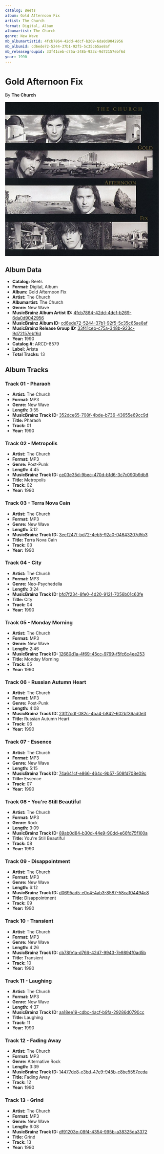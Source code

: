 ```yaml
---
catalog: Beets
album: Gold Afternoon Fix
artist: The Church
format: Digital, Album
albumartist: The Church
genre: New Wave
mb_albumartistid: 4fcb7864-42dd-4dcf-b269-6da0d9042956
mb_albumid: cd6ede72-5244-37b1-92f5-5c35c65ae8af
mb_releasegroupid: 33f41ceb-c75a-348b-923c-9d72157ebf6d
year: 1990
---
```


# Gold Afternoon Fix

By **The Church**

![](../../assets/beetscovers/The_Church-Gold_Afternoon_Fix.jpg)

## Album Data

- **Catalog:** Beets
- **Format:** Digital, Album
- **Album:** Gold Afternoon Fix
- **Artist:** The Church
- **Albumartist:** The Church
- **Genre:** New Wave
- **MusicBrainz Album Artist ID:** [4fcb7864-42dd-4dcf-b269-6da0d9042956](https://musicbrainz.org/artist/4fcb7864-42dd-4dcf-b269-6da0d9042956)
- **MusicBrainz Album ID:** [cd6ede72-5244-37b1-92f5-5c35c65ae8af](https://musicbrainz.org/release/cd6ede72-5244-37b1-92f5-5c35c65ae8af)
- **MusicBrainz Release Group ID:** [33f41ceb-c75a-348b-923c-9d72157ebf6d](https://musicbrainz.org/release-group/33f41ceb-c75a-348b-923c-9d72157ebf6d)
- **Year:** 1990
- **Catalog #:** ARCD-8579
- **Label:** Arista
- **Total Tracks:** 13

## Album Tracks

### Track 01 - Pharaoh

- **Artist:** The Church
- **Format:** MP3
- **Genre:** New Wave
- **Length:** 3:55
- **MusicBrainz Track ID:** [352dce65-708f-4bde-b736-43655e69cc9d](https://musicbrainz.org/recording/352dce65-708f-4bde-b736-43655e69cc9d)
- **Title:** Pharaoh
- **Track:** 01
- **Year:** 1990

### Track 02 - Metropolis

- **Artist:** The Church
- **Format:** MP3
- **Genre:** Post-Punk
- **Length:** 4:45
- **MusicBrainz Track ID:** [ce03e35d-9bec-470d-b1d6-3c7c090b9db8](https://musicbrainz.org/recording/ce03e35d-9bec-470d-b1d6-3c7c090b9db8)
- **Title:** Metropolis
- **Track:** 02
- **Year:** 1990

### Track 03 - Terra Nova Cain

- **Artist:** The Church
- **Format:** MP3
- **Genre:** New Wave
- **Length:** 5:12
- **MusicBrainz Track ID:** [3eef247f-bd72-4eb5-92a0-04643207d5b3](https://musicbrainz.org/recording/3eef247f-bd72-4eb5-92a0-04643207d5b3)
- **Title:** Terra Nova Cain
- **Track:** 03
- **Year:** 1990

### Track 04 - City

- **Artist:** The Church
- **Format:** MP3
- **Genre:** Neo-Psychedelia
- **Length:** 3:24
- **MusicBrainz Track ID:** [bfd7f234-8fe0-4d20-9121-7056b01c63fe](https://musicbrainz.org/recording/bfd7f234-8fe0-4d20-9121-7056b01c63fe)
- **Title:** City
- **Track:** 04
- **Year:** 1990

### Track 05 - Monday Morning

- **Artist:** The Church
- **Format:** MP3
- **Genre:** New Wave
- **Length:** 2:46
- **MusicBrainz Track ID:** [12680d1a-4f69-45cc-9799-f5fc6c4ee253](https://musicbrainz.org/recording/12680d1a-4f69-45cc-9799-f5fc6c4ee253)
- **Title:** Monday Morning
- **Track:** 05
- **Year:** 1990

### Track 06 - Russian Autumn Heart

- **Artist:** The Church
- **Format:** MP3
- **Genre:** Post-Punk
- **Length:** 4:08
- **MusicBrainz Track ID:** [23ff2cdf-082c-4ba4-b842-602bf36ad0e3](https://musicbrainz.org/recording/23ff2cdf-082c-4ba4-b842-602bf36ad0e3)
- **Title:** Russian Autumn Heart
- **Track:** 06
- **Year:** 1990

### Track 07 - Essence

- **Artist:** The Church
- **Format:** MP3
- **Genre:** New Wave
- **Length:** 5:15
- **MusicBrainz Track ID:** [74a641cf-e866-464c-9b57-508fd708e09c](https://musicbrainz.org/recording/74a641cf-e866-464c-9b57-508fd708e09c)
- **Title:** Essence
- **Track:** 07
- **Year:** 1990

### Track 08 - You're Still Beautiful

- **Artist:** The Church
- **Format:** MP3
- **Genre:** Rock
- **Length:** 3:09
- **MusicBrainz Track ID:** [89ab0d84-b30d-44e9-90dd-e66fd75f100a](https://musicbrainz.org/recording/89ab0d84-b30d-44e9-90dd-e66fd75f100a)
- **Title:** You're Still Beautiful
- **Track:** 08
- **Year:** 1990

### Track 09 - Disappointment

- **Artist:** The Church
- **Format:** MP3
- **Genre:** New Wave
- **Length:** 6:12
- **MusicBrainz Track ID:** [d0695ad5-e0c4-4ab3-8587-58ca104494c8](https://musicbrainz.org/recording/d0695ad5-e0c4-4ab3-8587-58ca104494c8)
- **Title:** Disappointment
- **Track:** 09
- **Year:** 1990

### Track 10 - Transient

- **Artist:** The Church
- **Format:** MP3
- **Genre:** New Wave
- **Length:** 4:26
- **MusicBrainz Track ID:** [cb78fe1a-d766-42d7-9943-7e9894f0ad5b](https://musicbrainz.org/recording/cb78fe1a-d766-42d7-9943-7e9894f0ad5b)
- **Title:** Transient
- **Track:** 10
- **Year:** 1990

### Track 11 - Laughing

- **Artist:** The Church
- **Format:** MP3
- **Genre:** New Wave
- **Length:** 4:37
- **MusicBrainz Track ID:** [aa18ee19-cdbc-4acf-b9fa-29286d0790cc](https://musicbrainz.org/recording/aa18ee19-cdbc-4acf-b9fa-29286d0790cc)
- **Title:** Laughing
- **Track:** 11
- **Year:** 1990

### Track 12 - Fading Away

- **Artist:** The Church
- **Format:** MP3
- **Genre:** Alternative Rock
- **Length:** 3:39
- **MusicBrainz Track ID:** [14477de8-e3bd-47e9-945b-c8be5557eeda](https://musicbrainz.org/recording/14477de8-e3bd-47e9-945b-c8be5557eeda)
- **Title:** Fading Away
- **Track:** 12
- **Year:** 1990

### Track 13 - Grind

- **Artist:** The Church
- **Format:** MP3
- **Genre:** New Wave
- **Length:** 6:08
- **MusicBrainz Track ID:** [df91203e-08f4-4354-995b-a38325da3372](https://musicbrainz.org/recording/df91203e-08f4-4354-995b-a38325da3372)
- **Title:** Grind
- **Track:** 13
- **Year:** 1990

